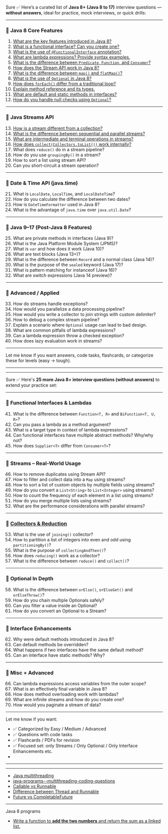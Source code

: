 Sure ✅ Here’s a curated list of **Java 8+ (Java 8 to 17)** interview questions — **without answers**, ideal for practice, mock interviews, or quick drills:

---

### 🔹 **Java 8 Core Features**

1. [What are the key features introduced in Java 8?](../java-8/001.md)
2. [What is a functional interface? Can you create one?](../java-8/002.md)
3. [What is the use of `@FunctionalInterface` annotation?](../java-8/002.md)
4. [What are lambda expressions? Provide syntax examples.](../java-8/003.md)
5. [What is the difference between `Predicate`, `Function`, and `Consumer`?](../java-8/004.md)
6. [How does the Stream API work in Java 8?](../java-8/005.md)
7. [What is the difference between `map()` and `flatMap()`?](../java-8/006.md)
8. [What is the use of `Optional` in Java 8?](../java-8/007.md)
9. [How does `forEach()` differ from a traditional loop?](../java-8/008.md)
10. [Explain method reference and its types.](../java-8/009.md)
11. [What are default and static methods in interfaces?](../java-8/java-8--what-are-default-and-static-methods-in-interfaces.md)
12. [How do you handle null checks using `Optional`?](../java-8/java-8--how-do-you-handle-null-checks-using-optional.md)

---

### 🔹 **Java Streams API**

13. [How is a stream different from a collection?](../java-8/java-8--how-is-a-stream-different-from-a-collection.md)
14. [What is the difference between sequential and parallel streams?](../java-8/java-8--what-is-the-difference-between-sequential-and-parallel-streams.md)
15. [What are intermediate and terminal operations in streams?](../java-8/java-8--what-are-intermediate-and-terminal-operations-in-streams.md)
16. [How does `collect(Collectors.toList())` work internally?](../java-8/java-8--how-does--collect-collectors-tolist---work-internally.md)
17. What does `reduce()` do in a stream pipeline?
18. How do you use `groupingBy()` in a stream?
19. How to sort a list using stream API?
20. Can you short-circuit a stream operation?

---

### 🔹 **Date & Time API (java.time)**

21. What is `LocalDate`, `LocalTime`, and `LocalDateTime`?
22. How do you calculate the difference between two dates?
23. How is `DateTimeFormatter` used in Java 8?
24. What is the advantage of `java.time` over `java.util.Date`?

---

### 🔹 **Java 9–17 (Post-Java 8 Features)**

25. What are private methods in interfaces (Java 9)?
26. What is the Java Platform Module System (JPMS)?
27. What is `var` and how does it work (Java 10)?
28. What are text blocks (Java 13+)?
29. What is the difference between `Record` and a normal class (Java 14)?
30. What is the purpose of the `sealed` keyword (Java 17)?
31. What is pattern matching for instanceof (Java 16)?
32. What are switch expressions (Java 14 preview)?

---

### 🔹 **Advanced / Applied**

33. How do streams handle exceptions?
34. How would you parallelize a data processing pipeline?
35. How would you write a collector to join strings with custom delimiter?
36. How to debug a complex stream pipeline?
37. Explain a scenario where `Optional` usage can lead to bad design.
38. What are common pitfalls of lambda expressions?
39. Can a lambda expression throw a checked exception?
40. How does lazy evaluation work in streams?

---

Let me know if you want answers, code tasks, flashcards, or categorize these for levels (easy → tough).


---
---

Sure ✅ Here's **25 more Java 8+ interview questions (without answers)** to extend your practice set:

---

### 🔹 **Functional Interfaces & Lambdas**

41. What is the difference between `Function<T, R>` and `BiFunction<T, U, R>`?
42. Can you pass a lambda as a method argument?
43. What is a target type in context of lambda expressions?
44. Can functional interfaces have multiple abstract methods? Why/why not?
45. How does `Supplier<T>` differ from `Consumer<T>`?

---

### 🔹 **Streams – Real-World Usage**

46. How to remove duplicates using Stream API?
47. How to filter and collect data into a `Map` using streams?
48. How to sort a list of custom objects by multiple fields using streams?
49. How do you convert a `List<String>` to `List<Integer>` using streams?
50. How to count the frequency of each element in a list using streams?
51. How do you merge multiple lists using streams?
52. What are the performance considerations with parallel streams?

---

### 🔹 [**Collectors & Reduction**](../java-8/010.md)

53. What is the use of `joining()` collector?
54. How to partition a list of integers into even and odd using `partitioningBy()`?
55. What is the purpose of `collectingAndThen()`?
56. How does `reducing()` work as a collector?
57. What is the difference between `reduce()` and `collect()`?

---

### 🔹 **Optional In Depth**

58. What is the difference between `orElse()`, `orElseGet()` and `orElseThrow()`?
59. How do you chain multiple Optionals safely?
60. Can you filter a value inside an Optional?
61. How do you convert an Optional to a Stream?

---

### 🔹 **Interface Enhancements**

62. Why were default methods introduced in Java 8?
63. Can default methods be overridden?
64. What happens if two interfaces have the same default method?
65. Can an interface have static methods? Why?

---

### 🔹 **Misc + Advanced**

66. Can lambda expressions access variables from the outer scope?
67. What is an effectively final variable in Java 8?
68. How does method overloading work with lambdas?
69. What are infinite streams and how do you create one?
70. How would you paginate a stream of data?

---

Let me know if you want:

* ✅ Categorized by Easy / Medium / Advanced
* ✅ Questions with code tasks
* ✅ Flashcards / PDFs for revision
* ✅ Focused set: only Streams / Only Optional / Only Interface Enhancements etc.
* 


---
---
- [Java multithreading](./java-multithreading.md)
- [java-programs--multithreading-coding-questions](../java-8/programs/java-programs--multithreading-coding-questions.md)
- [Callable vs Runnable](../java/multithreading/java--multithreading--callable-vs-runnable.md)
- [Difference between Thread and Runnable](../java/multithreading/java--multithreading--difference-between-thread-and-runnable.md)
- [Future vs CompletableFuture](../java/multithreading/java--multithreading--future-vs-completablefuture.md)


---

Java 8 programs
- [Write a function to **add the two numbers** and return the sum as a linked list.](https://github.com/sameer05515/java-playground/blob/main/java-coding-practice/src/main/java/com/coding/practice/interview/questions/leetcode/q4/problem.md)
